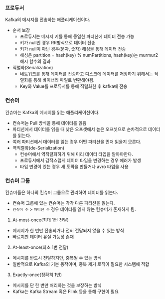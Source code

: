 ### 프로듀서
Kafka의 메시지를 전송하는 애플리케이션이다.  
- 순서 보장
  - 프로듀서는 메시지 키를 통해 동일한 파티션에 데이터 전송 가능
  - 키가 null인 경우 RR방식으로 데이터 전송
  - 키가 null이 아닌 경우(문자, 숫자) 해싱을 통해 데이터 전송
  - 해싱은 partition = hash(key) % numPartitions, hash(key)는 murmur2 해시 함수의 결과
- 직렬화(Serialization)
  - 네트워크를 통해 데이터를 전송하고 디스크에 데이터를 저장하기 위해서는 직렬화를 통해 바이너리 파일로 변환해야됨.
  - Key와 Value를 프로듀서를 통해 직렬화한 후 kafka에 전송

### 컨슈머
컨슈머는 Kafka의 메시지를 읽는 애플리케이션이다.
- 컨슈머는 Pull 방식을 통해 데이터를 읽음
- 파티션에서 데이터를 읽을 때 낮은 오프셋에서 높은 오프셋으로 순차적으로 데이터를 읽는다.
- 여러 파티션에서 데이터를 읽는 경우 어떤 파티션을 먼저 읽을지 모른다.
- 역직렬화(de-Serialization)
  - 컨슈머에서 역직렬화하기 위해 미리 데이터 타입을 알아야한다.
  - 프로듀서에서 갑작스럽게 데이터 타입을 변경하는 경우 에러가 발생
  - 타입 변경이 있는 경우 새 토픽을 만들거나 avro 타입을 사용

### 컨슈머 그룹
컨슈머들은 하나의 컨슈머 그룹으로 관리하여 데이터를 읽는다.  
- 컨슈머 그룹에 있는 컨슈머는 각각 다른 파티션을 읽는다.
- `컨슈머 수` > `파티션 수` 경우 데이터를 읽지 않는 컨슈머가 존재하게 됨.  
  
1. At-most-once(최대 1번 전달)
- 메시지가 한 번만 전송되거나 전혀 전달되지 않을 수 있는 방식
- 빠르지만 데이터 유실 가능성 존재  
2. At-least-once(최소 1번 전달)
- 메시지를 반드시 전달하지만, 중복될 수 있는 방식
- 일반적으로 Kafka의 기본 동작이며, 중복 제거 로직이 필요한 시스템에 적합  
3. Exactly-once(정확히 1번)
- 메시지를 단 한 번만 처리하는 것을 보장하는 방식
- Kafka는 Kafka Stream 혹은 Flink 등을 통해 구현이 필요